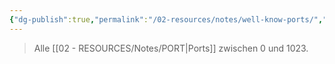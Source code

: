 ```yaml
---
{"dg-publish":true,"permalink":"/02-resources/notes/well-know-ports/","tags":["informatik/netzwerk/ip/ipv4","informatik/netzwerk/protokoll"],"noteIcon":"","updated":"2025-10-29T12:59:11.268+01:00"}
---
```


> Alle [[02 - RESOURCES/Notes/PORT\|Ports]] zwischen 0 und 1023.